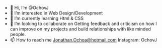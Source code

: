 - 👋 Hi, I’m @OchovJ
- 👀 I’m interested in 
Web Design/Development
- 🌱 I’m currently learning 
Html & CSS 
- 💞️ I’m looking to collaborate on 
Getting feedback and criticism on how I can improve on my projects and build relationships with like minded people. 
- 📫 How to reach me 
Jonathan.Ochoa@hotmail.com 
Instagram: OchovJ
